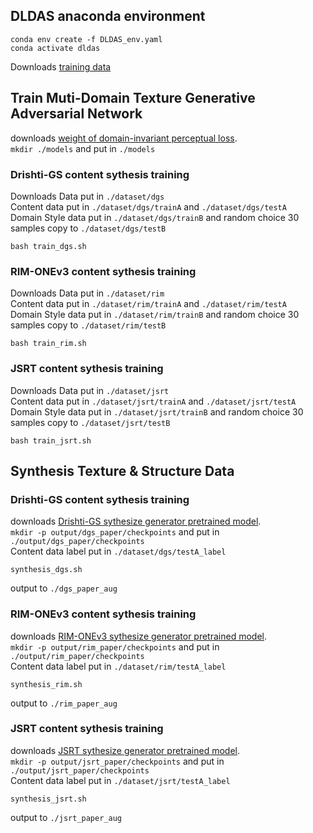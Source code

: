 ## DLDAS anaconda environment
```
conda env create -f DLDAS_env.yaml
conda activate dldas
```
Downloads [training data](https://drive.google.com/file/d/1V2GUO2K60UbTYjsG3sHZOy1Ft_stk7_G/view?usp=sharing)
## Train Muti-Domain Texture Generative Adversarial Network
downloads [weight of domain-invariant perceptual loss](https://drive.google.com/file/d/1mtecxy-Mt_uPjJza7uGymh5ZFpGFXyDg/view?usp=sharing).\
```mkdir ./models``` and put in ```./models```
### Drishti-GS content sythesis training
Downloads Data put in ```./dataset/dgs```\
Content data put in ```./dataset/dgs/trainA``` and ```./dataset/dgs/testA```  
Domain Style data put in ```./dataset/dgs/trainB``` and random choice 30 samples copy to ```./dataset/dgs/testB``` 
```
bash train_dgs.sh
```
### RIM-ONEv3 content sythesis training
Downloads Data put in ```./dataset/rim```\
Content data put in ```./dataset/rim/trainA``` and ```./dataset/rim/testA```  
Domain Style data put in ```./dataset/rim/trainB``` and random choice 30 samples copy to ```./dataset/rim/testB``` 
```
bash train_rim.sh
```
### JSRT content sythesis training
Downloads Data put in ```./dataset/jsrt```\
Content data put in ```./dataset/jsrt/trainA``` and ```./dataset/jsrt/testA```  
Domain Style data put in ```./dataset/jsrt/trainB``` and random choice 30 samples copy to ```./dataset/jsrt/testB``` 
```
bash train_jsrt.sh
```
## Synthesis Texture & Structure Data
### Drishti-GS content sythesis training
downloads [Drishti-GS sythesize generator pretrained model](https://drive.google.com/file/d/1QjhBvf4Xs7wrisoMSljDN9RC6SUlZePn/view?usp=sharing).\
```mkdir -p output/dgs_paper/checkpoints``` and put in ```./output/dgs_paper/checkpoints```\
Content data label put in ```./dataset/dgs/testA_label```
```
synthesis_dgs.sh
```
output to ```./dgs_paper_aug```
### RIM-ONEv3 content sythesis training
downloads [RIM-ONEv3 sythesize generator pretrained model](https://drive.google.com/file/d/1WYmTcpvP4NqtNB1vQfWOet7hMQphtDvK/view?usp=sharing).\
```mkdir -p output/rim_paper/checkpoints``` and put in ```./output/rim_paper/checkpoints```\
Content data label put in ```./dataset/rim/testA_label```
```
synthesis_rim.sh
```
output to ```./rim_paper_aug```
### JSRT content sythesis training
downloads [JSRT sythesize generator pretrained model](https://drive.google.com/file/d/1ODqrEh31oDIi_Y7T7LfpESetvkdZ9dmO/view?usp=sharing).\
```mkdir -p output/jsrt_paper/checkpoints``` and put in ```./output/jsrt_paper/checkpoints```\
Content data label put in ```./dataset/jsrt/testA_label```
```
synthesis_jsrt.sh
```
output to ```./jsrt_paper_aug```

